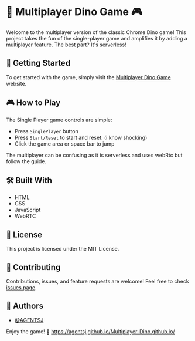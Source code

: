 # 🦖 Multiplayer Dino Game 🎮

Welcome to the multiplayer version of the classic Chrome Dino game! This project takes the fun of the single-player game and amplifies it by adding a multiplayer feature. The best part? It's serverless!



## 🚀 Getting Started

To get started with the game, simply visit the [Multiplayer Dino Game](https://agentsj.github.io/Multiplayer-Dino.github.io/) website.

## 🎮 How to Play

The Single Player game controls are simple:

- Press `SinglePlayer` button
- Press `Start/Reset` to start and reset. (i know shocking)
- Click the game area or space bar to jump

The multiplayer can be confusing as it is serverless and uses webRtc but follow the guide.

## 🛠️ Built With

- HTML
- CSS
- JavaScript
- WebRTC

## 📝 License

This project is licensed under the MIT License.

## 🤝 Contributing

Contributions, issues, and feature requests are welcome! Feel free to check [issues page](https://github.com/AGENTSJ/Multiplayer-Dino.github.io/issues).

## 👥 Authors

- [@AGENTSJ](https://github.com/AGENTSJ) 

Enjoy the game! 🎉
https://agentsj.github.io/Multiplayer-Dino.github.io/
